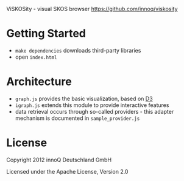 ViSKOSity - visual SKOS browser
https://github.com/innoq/viskosity


Getting Started
===============

* `make dependencies` downloads third-party libraries
* open `index.html`


Architecture
============

* `graph.js` provides the basic visualization, based on [D3](http://d3js.org)
* `igraph.js` extends this module to provide interactive features
* data retrieval occurs through so-called providers - this adapter mechanism is
  documented in `sample_provider.js`


License
=======

Copyright 2012 innoQ Deutschland GmbH

Licensed under the Apache License, Version 2.0
